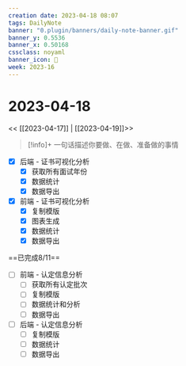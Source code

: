 ```yaml
---
creation date: 2023-04-18 08:07
tags: DailyNote
banner: "0.plugin/banners/daily-note-banner.gif"
banner_y: 0.5536
banner_x: 0.50168
cssclass: noyaml
banner_icon: 💌
week: 2023-16
---
```


# 2023-04-18

<< [[2023-04-17]] | [[2023-04-19]]>>


> [!info]+ 一句话描述你要做、在做、准备做的事情
> 

- [x] 后端 - 证书可视化分析
	- [x] 获取所有面试年份
	- [x] 数据统计
	- [x] 数据导出
- [x] 前端 - 证书可视化分析
	- [x] 复制模版
	- [x] 图表生成
	- [x] 数据统计
	- [x] 数据导出

==已完成8/11==

- [ ] 前端 - 认定信息分析
	- [ ] 获取所有认定批次
	- [ ] 复制模版
	- [ ] 数据统计和分析
	- [ ] 数据导出
- [ ] 后端 - 认定信息分析
	- [ ] 复制模版
	- [ ] 数据统计
	- [ ] 数据导出